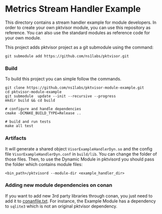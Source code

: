 # Metrics Stream Handler Example

This directory contains a stream handler example for module developers.
In order to create your own pktvisor module, you can use this repository as reference.
You can also use the standard modules as reference code for your own module.

This project adds pktvisor project as a git submodule using the command:
```
git submodule add https://github.com/ns1labs/pktvisor.git
```

### Build
To build this project you can simple follow the commands.
```
git clone https://github.com/ns1labs/pktvisor-module-example.git
cd pktvisor-module-example
git submodule  update --init --recursive --progress
mkdir build && cd build

# configure and handle dependencies 
cmake -DCMAKE_BUILD_TYPE=Release ..

# build and run tests
make all test
```

### Artifacts
It will generate a shared object `VisorExampleHandlerDyn.so` and the config file `VisorExampleHandlerDyn.conf` in `build/lib`. 
You can change the folder of those files. Then, to use the Dynamic Module in pktvisord you should pass the folder which contains module files:
```
<bin_path>/pktvisord --module-dir <example_handler_dir>   
```

### Adding new module dependencies on conan
If you want to add new 3rd party libraries through conan, you just need to add it to [conanfile.txt](conanfile.txt).
For instance, the Example Module has a dependency to `sqlite3` which is not an original pktvisor dependency.
